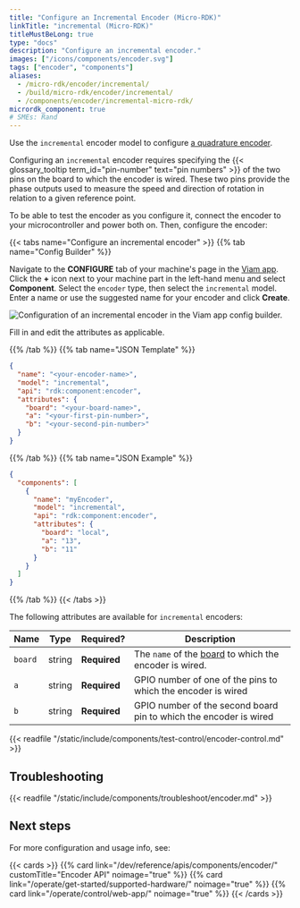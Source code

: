 ```yaml
---
title: "Configure an Incremental Encoder (Micro-RDK)"
linkTitle: "incremental (Micro-RDK)"
titleMustBeLong: true
type: "docs"
description: "Configure an incremental encoder."
images: ["/icons/components/encoder.svg"]
tags: ["encoder", "components"]
aliases:
  - /micro-rdk/encoder/incremental/
  - /build/micro-rdk/encoder/incremental/
  - /components/encoder/incremental-micro-rdk/
micrordk_component: true
# SMEs: Rand
---
```


Use the `incremental` encoder model to configure [a quadrature encoder](https://en.wikipedia.org/wiki/Incremental_encoder).

Configuring an `incremental` encoder requires specifying the {{< glossary_tooltip term_id="pin-number" text="pin numbers" >}} of the two pins on the board to which the encoder is wired.
These two pins provide the phase outputs used to measure the speed and direction of rotation in relation to a given reference point.

To be able to test the encoder as you configure it, connect the encoder to your microcontroller and power both on.
Then, configure the encoder:

{{< tabs name="Configure an incremental encoder" >}}
{{% tab name="Config Builder" %}}

Navigate to the **CONFIGURE** tab of your machine's page in the [Viam app](https://app.viam.com).
Click the **+** icon next to your machine part in the left-hand menu and select **Component**.
Select the `encoder` type, then select the `incremental` model.
Enter a name or use the suggested name for your encoder and click **Create**.

![Configuration of an incremental encoder in the Viam app config builder.](/components/encoder/configure-incremental.png)

Fill in and edit the attributes as applicable.

{{% /tab %}}
{{% tab name="JSON Template" %}}

```json {class="line-numbers linkable-line-numbers"}
{
  "name": "<your-encoder-name>",
  "model": "incremental",
  "api": "rdk:component:encoder",
  "attributes": {
    "board": "<your-board-name>",
    "a": "<your-first-pin-number>",
    "b": "<your-second-pin-number>"
  }
}
```

{{% /tab %}}
{{% tab name="JSON Example" %}}

```json {class="line-numbers linkable-line-numbers"}
{
  "components": [
    {
      "name": "myEncoder",
      "model": "incremental",
      "api": "rdk:component:encoder",
      "attributes": {
        "board": "local",
        "a": "13",
        "b": "11"
      }
    }
  ]
}
```

{{% /tab %}}
{{< /tabs >}}

The following attributes are available for `incremental` encoders:

<!-- prettier-ignore -->
| Name | Type | Required? | Description |
| ---- | ---- | --------- | ----------- |
| `board` | string | **Required** | The `name` of the [board](/operate/reference/components/board/) to which the encoder is wired. |
| `a` | string | **Required** | GPIO number of one of the pins to which the encoder is wired |
| `b` | string | **Required** | GPIO number of the second board pin to which the encoder is wired |

{{< readfile "/static/include/components/test-control/encoder-control.md" >}}

## Troubleshooting

{{< readfile "/static/include/components/troubleshoot/encoder.md" >}}

## Next steps

For more configuration and usage info, see:

{{< cards >}}
{{% card link="/dev/reference/apis/components/encoder/" customTitle="Encoder API" noimage="true" %}}
{{% card link="/operate/get-started/supported-hardware/" noimage="true" %}}
{{% card link="/operate/control/web-app/" noimage="true" %}}
{{< /cards >}}
